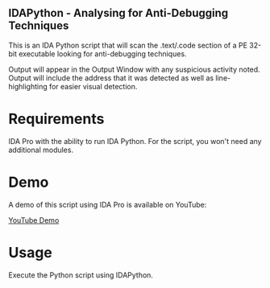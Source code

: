 ## IDAPython - Analysing for Anti-Debugging Techniques

This is an IDA Python script that will scan the .text/.code section of a PE 32-bit executable looking for anti-debugging techniques.

Output will appear in the Output Window with any suspicious activity noted.  Output will include the address that it was detected as well as line-highlighting for easier visual detection.

# Requirements

IDA Pro with the ability to run IDA Python.  For the script, you won't need any additional modules.

# Demo

A demo of this script using IDA Pro is available on YouTube:

[YouTube Demo]()

# Usage

Execute the Python script using IDAPython.